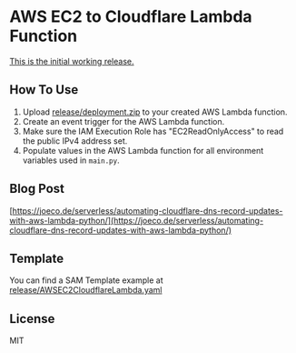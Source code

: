 # AWS EC2 to Cloudflare Lambda Function

[This is the initial working release.](https://github.com/infamousjoeg/aws-ec2-cloudflare-lambda/releases/tag/v1.0)

## How To Use

1. Upload [release/deployment.zip](release/deployment.zip) to your created AWS Lambda function.
2. Create an event trigger for the AWS Lambda function.
3. Make sure the IAM Execution Role has "EC2ReadOnlyAccess" to read the public IPv4 address set.
4. Populate values in the AWS Lambda function for all environment variables used in `main.py`.

## Blog Post

[https://joeco.de/serverless/automating-cloudflare-dns-record-updates-with-aws-lambda-python/](https://joeco.de/serverless/automating-cloudflare-dns-record-updates-with-aws-lambda-python/)

## Template

You can find a SAM Template example at [release/AWSEC2CloudflareLambda.yaml](release/AWSEC2CloudflareLambda.yaml)

## License

MIT
